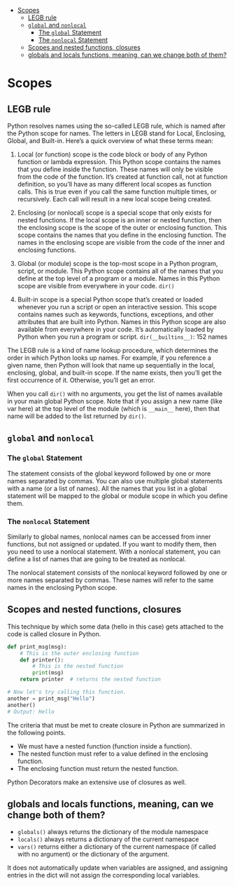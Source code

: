 <!-- TOC -->
* [Scopes](#scopes)
  * [LEGB rule](#legb-rule)
  * [`global` and `nonlocal`](#global-and-nonlocal)
    * [The `global` Statement](#the-global-statement)
    * [The `nonlocal` Statement](#the-nonlocal-statement)
  * [Scopes and nested functions, closures](#scopes-and-nested-functions-closures)
  * [globals and locals functions, meaning, can we change both of them?](#globals-and-locals-functions-meaning-can-we-change-both-of-them)
<!-- TOC -->

# Scopes

## LEGB rule

Python resolves names using the so-called LEGB rule, which is named after the Python scope for names. The letters in
LEGB stand for Local, Enclosing, Global, and Built-in. Here’s a quick overview of what these terms mean:

1. Local (or function) scope is the code block or body of any Python function or lambda expression. This Python scope
   contains the names that you define inside the function. These names will only be visible from the code of the
   function. It’s created at function call, not at function definition, so you’ll have as many different local scopes as
   function calls. This is true even if you call the same function multiple times, or recursively. Each call will result
   in a new local scope being created.

2. Enclosing (or nonlocal) scope is a special scope that only exists for nested functions. If the local scope is an
   inner or nested function, then the enclosing scope is the scope of the outer or enclosing function. This scope
   contains the names that you define in the enclosing function. The names in the enclosing scope are visible from the
   code of the inner and enclosing functions.

3. Global (or module) scope is the top-most scope in a Python program, script, or module. This Python scope contains all
   of the names that you define at the top level of a program or a module. Names in this Python scope are visible from
   everywhere in your code. `dir()`

4. Built-in scope is a special Python scope that’s created or loaded whenever you run a script or open an interactive
   session. This scope contains names such as keywords, functions, exceptions, and other attributes that are built into
   Python. Names in this Python scope are also available from everywhere in your code. It’s automatically loaded by
   Python when you run a program or script. `dir(__builtins__)`: 152 names

The LEGB rule is a kind of name lookup procedure, which determines the order in which Python looks up names. For
example, if you reference a given name, then Python will look that name up sequentially in the local, enclosing, global,
and built-in scope. If the name exists, then you’ll get the first occurrence of it. Otherwise, you’ll get an error.

When you call `dir()` with no arguments, you get the list of names available in your main global Python scope. Note that
if you assign a new name (like var here) at the top level of the module (which is `__main__` here), then that name will
be added to the list returned by `dir()`.

## `global` and `nonlocal`

### The `global` Statement

The statement consists of the global keyword followed by one or more names separated by commas. You can also use
multiple global statements with a name (or a list of names). All the names that you list in a global statement will be
mapped to the global or module scope in which you define them.

### The `nonlocal` Statement

Similarly to global names, nonlocal names can be accessed from inner functions, but not assigned or updated. If you want
to modify them, then you need to use a nonlocal statement. With a nonlocal statement, you can define a list of names
that are going to be treated as nonlocal.

The nonlocal statement consists of the nonlocal keyword followed by one or more names separated by commas. These names
will refer to the same names in the enclosing Python scope.

## Scopes and nested functions, closures

This technique by which some data (hello in this case) gets attached to the code is called closure in Python.

```python
def print_msg(msg):
    # This is the outer enclosing function
    def printer():
        # This is the nested function
        print(msg)
    return printer  # returns the nested function

# Now let's try calling this function.
another = print_msg("Hello")
another()
# Output: Hello
```

The criteria that must be met to create closure in Python are summarized in the following points.

- We must have a nested function (function inside a function).
- The nested function must refer to a value defined in the enclosing function.
- The enclosing function must return the nested function.

Python Decorators make an extensive use of closures as well.

## globals and locals functions, meaning, can we change both of them?

- `globals()` always returns the dictionary of the module namespace
- `locals()` always returns a dictionary of the current namespace
- `vars()` returns either a dictionary of the current namespace (if called with no argument) or the dictionary of the
  argument.

It does not automatically update when variables are assigned, and assigning entries in the dict will not assign the
corresponding local variables.
